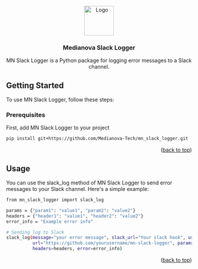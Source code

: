 
<!-- PROJECT LOGO -->
<br />
<div align="center">
  <a href="https://github.com/Medianova-Tech/mn_slack_logger" id="top">
    <img src="http://medianova-logo.mncdn.com/logo-m.png" alt="Logo" width="80" height="80">
  </a>

<h3 align="center">Medianova Slack Logger</h3>

  <p align="center">
    MN Slack Logger is a Python package for logging error messages to a Slack channel.
  </p>
</div>


<!-- GETTING STARTED -->
## Getting Started

To use MN Slack Logger, follow these steps:

### Prerequisites

First, add MN Slack Logger to your project
  ```sh
  pip install git+https://github.com/Medianova-Tech/mn_slack_logger.git
  ```

<p align="right">(<a href="#top">back to top</a>)</p>

<!-- USAGE EXAMPLES -->
## Usage

You can use the slack_log method of MN Slack Logger to send error messages to your Slack channel. Here's a simple example:

```sh
from mn_slack_logger import slack_log

params = {"param1": "value1", "param2": "value2"}
headers = {"header1": "value1", "header2": "value2"}
error_info = "Example error info"

# Sending log to Slack
slack_log(message="your error message", slack_url="Your slack hook", username="Your user name", level="error",
          url="https://github.com/yourusername/mn-slack-logger", params=params,
          headers=headers, error=error_info)

  ```
<p align="right">(<a href="#top">back to top</a>)</p>


